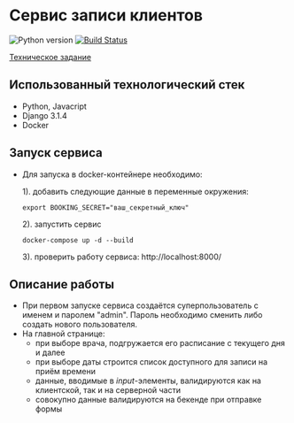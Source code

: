 # Сервис записи клиентов
![Python version](https://img.shields.io/badge/python-3.7%2B-blue)
[![Build Status](https://travis-ci.com/KazakovDenis/booking-service.svg?branch=main)](https://travis-ci.com/KazakovDenis/booking-service)

[Техническое задание](https://github.com/KazakovDenis/booking-service/blob/main/task.txt)  

## Использованный технологический стек
* Python, Javacript
* Django 3.1.4
* Docker

## Запуск сервиса
* Для запуска в docker-контейнере необходимо:  
  
    1). добавить следующие данные в переменные окружения:  
    ```
    export BOOKING_SECRET="ваш_секретный_ключ"
    ```
    2). запустить сервис  
    ```
    docker-compose up -d --build
    ```
    3). проверить работу сервиса: http://localhost:8000/

## Описание работы
- При первом запуске сервиса создаётся суперпользователь с именем и паролем "admin". 
  Пароль необходимо сменить либо создать нового пользователя.
- На главной странице:
  - при выборе врача, подгружается его расписание с текущего дня и далее
  - при выборе даты строится список доступного для записи на приём времени
  - данные, вводимые в *input*-элементы, валидируются как на клиентской, так и на серверной части
  - совокупно данные валидируются на бекенде при отправке формы